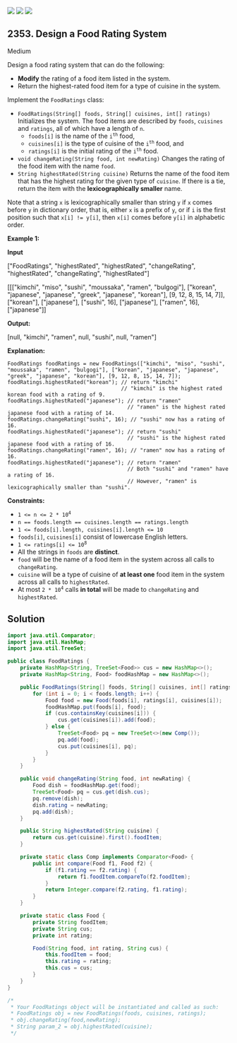 [![](https://img.shields.io/github/stars/javadev/LeetCode-in-Java?label=Stars&style=flat-square)](https://github.com/javadev/LeetCode-in-Java)
[![](https://img.shields.io/github/forks/javadev/LeetCode-in-Java?label=Fork%20me%20on%20GitHub%20&style=flat-square)](https://github.com/javadev/LeetCode-in-Java/fork)
[![](https://img.shields.io/badge/-LeetCode%20in%20Kotlin-blue?style=flat-square)](https://github.com/javadev/LeetCode-in-Kotlin)

## 2353\. Design a Food Rating System

Medium

Design a food rating system that can do the following:

*   **Modify** the rating of a food item listed in the system.
*   Return the highest-rated food item for a type of cuisine in the system.

Implement the `FoodRatings` class:

*   `FoodRatings(String[] foods, String[] cuisines, int[] ratings)` Initializes the system. The food items are described by `foods`, `cuisines` and `ratings`, all of which have a length of `n`.
    *   `foods[i]` is the name of the <code>i<sup>th</sup></code> food,
    *   `cuisines[i]` is the type of cuisine of the <code>i<sup>th</sup></code> food, and
    *   `ratings[i]` is the initial rating of the <code>i<sup>th</sup></code> food.
*   `void changeRating(String food, int newRating)` Changes the rating of the food item with the name `food`.
*   `String highestRated(String cuisine)` Returns the name of the food item that has the highest rating for the given type of `cuisine`. If there is a tie, return the item with the **lexicographically smaller** name.

Note that a string `x` is lexicographically smaller than string `y` if `x` comes before `y` in dictionary order, that is, either `x` is a prefix of `y`, or if `i` is the first position such that `x[i] != y[i]`, then `x[i]` comes before `y[i]` in alphabetic order.

**Example 1:**

**Input**

["FoodRatings", "highestRated", "highestRated", "changeRating", "highestRated", "changeRating", "highestRated"]

[[["kimchi", "miso", "sushi", "moussaka", "ramen", "bulgogi"], ["korean", "japanese", "japanese", "greek", "japanese", "korean"], [9, 12, 8, 15, 14, 7]], ["korean"], ["japanese"], ["sushi", 16], ["japanese"], ["ramen", 16], ["japanese"]]

**Output:**

[null, "kimchi", "ramen", null, "sushi", null, "ramen"]

**Explanation:**

    FoodRatings foodRatings = new FoodRatings(["kimchi", "miso", "sushi", "moussaka", "ramen", "bulgogi"], ["korean", "japanese", "japanese", "greek", "japanese", "korean"], [9, 12, 8, 15, 14, 7]);
    foodRatings.highestRated("korean"); // return "kimchi"
                                        // "kimchi" is the highest rated korean food with a rating of 9.
    foodRatings.highestRated("japanese"); // return "ramen"
                                          // "ramen" is the highest rated japanese food with a rating of 14.
    foodRatings.changeRating("sushi", 16); // "sushi" now has a rating of 16.
    foodRatings.highestRated("japanese"); // return "sushi"
                                          // "sushi" is the highest rated japanese food with a rating of 16.
    foodRatings.changeRating("ramen", 16); // "ramen" now has a rating of 16.
    foodRatings.highestRated("japanese"); // return "ramen"
                                          // Both "sushi" and "ramen" have a rating of 16.
                                          // However, "ramen" is lexicographically smaller than "sushi". 

**Constraints:**

*   <code>1 <= n <= 2 * 10<sup>4</sup></code>
*   `n == foods.length == cuisines.length == ratings.length`
*   `1 <= foods[i].length, cuisines[i].length <= 10`
*   `foods[i]`, `cuisines[i]` consist of lowercase English letters.
*   <code>1 <= ratings[i] <= 10<sup>8</sup></code>
*   All the strings in `foods` are **distinct**.
*   `food` will be the name of a food item in the system across all calls to `changeRating`.
*   `cuisine` will be a type of cuisine of **at least one** food item in the system across all calls to `highestRated`.
*   At most <code>2 * 10<sup>4</sup></code> calls **in total** will be made to `changeRating` and `highestRated`.

## Solution

```java
import java.util.Comparator;
import java.util.HashMap;
import java.util.TreeSet;

public class FoodRatings {
    private HashMap<String, TreeSet<Food>> cus = new HashMap<>();
    private HashMap<String, Food> foodHashMap = new HashMap<>();

    public FoodRatings(String[] foods, String[] cuisines, int[] ratings) {
        for (int i = 0; i < foods.length; i++) {
            Food food = new Food(foods[i], ratings[i], cuisines[i]);
            foodHashMap.put(foods[i], food);
            if (cus.containsKey(cuisines[i])) {
                cus.get(cuisines[i]).add(food);
            } else {
                TreeSet<Food> pq = new TreeSet<>(new Comp());
                pq.add(food);
                cus.put(cuisines[i], pq);
            }
        }
    }

    public void changeRating(String food, int newRating) {
        Food dish = foodHashMap.get(food);
        TreeSet<Food> pq = cus.get(dish.cus);
        pq.remove(dish);
        dish.rating = newRating;
        pq.add(dish);
    }

    public String highestRated(String cuisine) {
        return cus.get(cuisine).first().foodItem;
    }

    private static class Comp implements Comparator<Food> {
        public int compare(Food f1, Food f2) {
            if (f1.rating == f2.rating) {
                return f1.foodItem.compareTo(f2.foodItem);
            }
            return Integer.compare(f2.rating, f1.rating);
        }
    }

    private static class Food {
        private String foodItem;
        private String cus;
        private int rating;

        Food(String food, int rating, String cus) {
            this.foodItem = food;
            this.rating = rating;
            this.cus = cus;
        }
    }
}

/*
 * Your FoodRatings object will be instantiated and called as such:
 * FoodRatings obj = new FoodRatings(foods, cuisines, ratings);
 * obj.changeRating(food,newRating);
 * String param_2 = obj.highestRated(cuisine);
 */
```